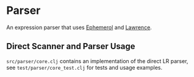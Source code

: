 # Parser

An expression parser that uses
[Ephemerol](https://github.com/active-group/ephemerol) and
[Lawrence](https://github.com/active-group/lawrence).

## Direct Scanner and Parser Usage

`src/parser/core.clj` contains an implementation of the direct LR parser, see
`test/parser/core_test.clj` for tests and usage examples.
